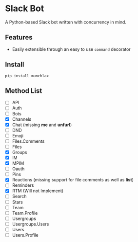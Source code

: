 # Slack Bot

A Python-based Slack bot written with concurrency in mind.

## Features

- Easily extensible through an easy to use `command` decorator

## Install

```
pip install munchlax
```

## Method List

- [ ] API
- [ ] Auth
- [ ] Bots
- [x] Channels
- [x] Chat (missing **me** and **unfurl**)
- [ ] DND
- [ ] Emoji
- [ ] Files.Comments
- [ ] Files
- [X] Groups
- [X] IM
- [X] MPIM
- [ ] Oauth
- [ ] Pins
- [X] Reactions (missing support for file comments as well as **list**)
- [ ] Reminders
- [x] RTM (Will not Implement)
- [ ] Search
- [ ] Stars
- [ ] Team
- [ ] Team.Profile
- [ ] Usergroups
- [ ] Usergroups.Users
- [ ] Users
- [ ] Users.Profile